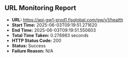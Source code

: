## URL Monitoring Report

- **URL:** https://api-gw1-prod1.fisglobal.com/gw/v1/health
- **Start Time:** 2025-06-03T09:19:51.271620
- **End Time:** 2025-06-03T09:19:51.550603
- **Total Time Taken:** 0.278983 seconds
- **HTTP Status Code:** 200
- **Status:** Success
- **Failure Reason:** N/A
